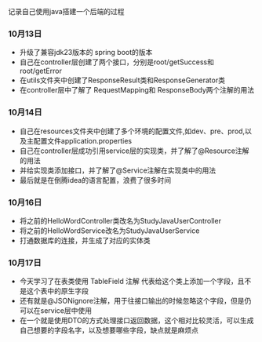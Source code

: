 记录自己使用java搭建一个后端的过程
    
### 10月13日

  - 升级了兼容jdk23版本的 spring boot的版本
  - 自己在controller层创建了两个接口，分别是root/getSuccess和root/getError
  - 在utils文件夹中创建了ResponseResult类和ResponseGenerator类
  - 在controller层中了解了 RequestMapping和 ResponseBody两个注解的用法

### 10月14日

 - 自己在resources文件夹中创建了多个环境的配置文件,如dev、pre、prod,以及主配置文件application.properties
 - 自己在controller层成功引用service层的实现类，并了解了@Resource注解的用法
 - 并给实现类添加接口，并了解了@Service注解在实现类中的用法
 - 最后就是在倒腾idea的语言配置，浪费了很多时间

### 10月16日

 - 将之前的HelloWordController类改名为StudyJavaUserController
 - 将之前的HelloWordService改名为StudyJavaUserService
 - 打通数据库的连接，并生成了对应的实体类

### 10月17日

 - 今天学习了在表类使用 TableField 注解 代表给这个类上添加一个字段，且不是这个表中的原生字段
 - 还有就是@JSONignore注解，用于往接口输出的时候忽略这个字段，但是仍可以在service层中使用
 - 在一个就是使用DTO的方式处理接口返回数据，这个相对比较灵活，可以生成自己想要的字段名字，以及想要哪些字段，缺点就是麻烦点